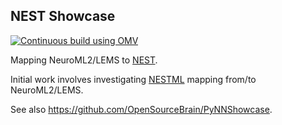 ## NEST Showcase

[![Continuous build using OMV](https://github.com/OpenSourceBrain/NESTShowcase/actions/workflows/omv-ci.yml/badge.svg)](https://github.com/OpenSourceBrain/NESTShowcase/actions/workflows/omv-ci.yml)

Mapping NeuroML2/LEMS to [NEST](https://www.nest-initiative.org/). 

Initial work involves investigating [NESTML](https://nestml.readthedocs.io/en/v5.0.0/) mapping from/to NeuroML2/LEMS.

See also https://github.com/OpenSourceBrain/PyNNShowcase. 

